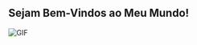 ## Sejam Bem-Vindos ao Meu Mundo!

![GIF](https://i.gifer.com/origin/86/86ef84ebf9afe82f178a3f2288c71212_w200.gif)









<!--
<center><h2> Sejam Bem-Vindos ao Meu Mundo! </h2></center>

# Titulo 01
## Titulo 02
### Titulo 03
#### Titulo 04
##### Titulo 05
###### Titulo 06

*italico* ou _italico_

**Negrito** ou __negrito__

___negrito e italico___

- Lista 1
- Lista 2
    - Sublista
1. Lista 1
2. Lista 2
    1. Sublista

[texto da Imagem](https://media.istockphoto.com/id/147073727/pt/foto/ema.jpg?s=1024x1024&w=is&k=20&c=Tw3WOsoONDMKggMFMWx1LRb0f7TQ72xjlLA98awelL8=)

![Texto da Imagem](https://media.istockphoto.com/id/147073727/pt/foto/ema.jpg?s=1024x1024&w=is&k=20&c=Tw3WOsoONDMKggMFMWx1LRb0f7TQ72xjlLA98awelL8=)



`system.out.println();` 

``` system.out.println();system.out.println();system.out.println();system.out.println();system.out.println(); ```

> Texto da Citações

| Cabeçalho 1 | Cabeçalho 2 |
|------------ |------------ |
|TEXTO        | Texto 2     |
|texto 3      | Texto 4     |

- [x] Tarefa 01
- [ ] Tarefa 02 
-->



<!--
**FelipesMorais/FelipesMorais** is a ✨ _special_ ✨ repository because its `README.md` (this file) appears on your GitHub profile.

Here are some ideas to get you started:

- 🔭 I’m currently working on ...
- 🌱 I’m currently learning ...
- 👯 I’m looking to collaborate on ...
- 🤔 I’m looking for help with ...
- 💬 Ask me about ...
- 📫 How to reach me: ...
- 😄 Pronouns: ...
- ⚡ Fun fact: ...
-->
